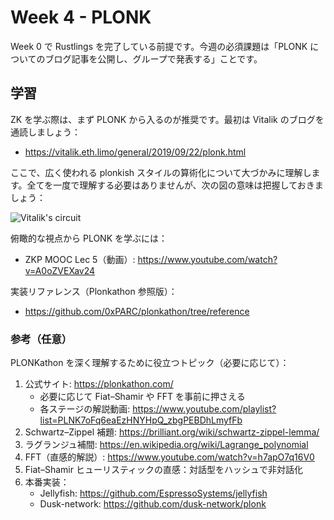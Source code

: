  # Week 4 - PLONK
 
 Week 0 で Rustlings を完了している前提です。今週の必須課題は「PLONK についてのブログ記事を公開し、グループで発表する」ことです。
 
 ## 学習
 
 ZK を学ぶ際は、まず PLONK から入るのが推奨です。最初は Vitalik のブログを通読しましょう：
 - https://vitalik.eth.limo/general/2019/09/22/plonk.html
 
 ここで、広く使われる plonkish スタイルの算術化について大づかみに理解します。全てを一度で理解する必要はありませんが、次の図の意味は把握しておきましょう：
 
 ![Vitalik's circuit](./assets/vitalik-circuit.png)
 
 俯瞰的な視点から PLONK を学ぶには：
 - ZKP MOOC Lec 5（動画）: https://www.youtube.com/watch?v=A0oZVEXav24
 
 実装リファレンス（Plonkathon 参照版）：
 - https://github.com/0xPARC/plonkathon/tree/reference
 
 ### 参考（任意）
 
 PLONKathon を深く理解するために役立つトピック（必要に応じて）：
 1. 公式サイト: https://plonkathon.com/
    - 必要に応じて Fiat–Shamir や FFT を事前に押さえる
    - 各ステージの解説動画: https://www.youtube.com/playlist?list=PLNK7oFq6eaEzHNYHpQ_zbgPEBDhLmyfFb
 2. Schwartz–Zippel 補題: https://brilliant.org/wiki/schwartz-zippel-lemma/
 3. ラグランジュ補間: https://en.wikipedia.org/wiki/Lagrange_polynomial
 4. FFT（直感的解説）: https://www.youtube.com/watch?v=h7apO7q16V0
 5. Fiat–Shamir ヒューリスティックの直感：対話型をハッシュで非対話化
 6. 本番実装：
    - Jellyfish: https://github.com/EspressoSystems/jellyfish
    - Dusk-network: https://github.com/dusk-network/plonk
 
